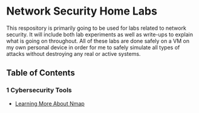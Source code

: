 # Network Security Home Labs

This respository is primarily going to be used for labs related to network security. It will include both lab experiments as well as write-ups to explain what is going on throughout. All of these labs are done safely on a VM on my own personal device in order for me to safely simulate all types of attacks without destroying any real or active systems. 

## Table of Contents

### 1 Cybersecurity Tools
- [Learning More About Nmap]((https://github.com/ScottVjr/Network_Security_Labs/blob/main/Cybersecurtiy%20Tools/Learning%20More%20About%20Nmap.pdf)) 
